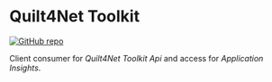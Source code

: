 ﻿# Quilt4Net Toolkit
[![GitHub repo](https://img.shields.io/github/repo-size/Quilt4/Quilt4Net.Toolkit?style=flat&logo=github&logoColor=red&label=Repo)](https://github.com/Quilt4/Quilt4Net.Toolkit)

Client consumer for *Quilt4Net Toolkit Api* and access for *Application Insights*.

